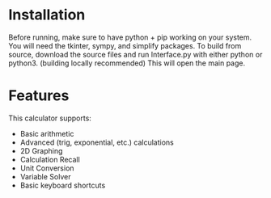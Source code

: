 # Installation
Before running, make sure to have python + pip working on your system. You will need the tkinter, sympy, and simplify packages.
To build from source, download the source files and run Interface.py with either python or python3. (building locally recommended)
This will open the main page.

# Features
This calculator supports:
- Basic arithmetic
- Advanced (trig, exponential, etc.) calculations
- 2D Graphing
- Calculation Recall
- Unit Conversion
- Variable Solver
- Basic keyboard shortcuts
